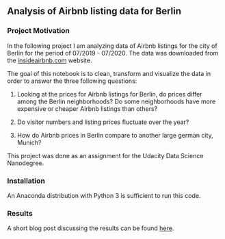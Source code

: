 ## Analysis of Airbnb listing data for Berlin


### Project Motivation

In the following project I am analyzing data of Airbnb listings for the city of Berlin for the period of 07/2019 - 07/2020.
The data was downloaded from the [insideairbnb.com](http://insideairbnb.com/get-the-data.html) website.

The goal of this notebook is to clean, transform and visualize the data in order to answer the three following questions:

1. Looking at the prices for Airbnb listings for Berlin, do prices differ among the Berlin neighborhoods? Do some neighborhoods have more expensive or cheaper Airbnb listings than others?

2. Do visitor numbers and listing prices fluctuate over the year?

3. How do Airbnb prices in Berlin compare to another large german city, Munich?

This project was done as an assignment for the Udacity Data Science Nanodegree.


### Installation

An Anaconda distribution with Python 3 is sufficient to run this code.


### Results

A short blog post discussing the results can be found [here](https://medium.com/@mpetrovic/taking-a-look-at-the-airbnb-market-in-berlin-99b45a45d11f).
